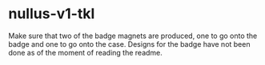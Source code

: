 # nullus-v1-tkl

Make sure that two of the badge magnets are produced, one to go onto the badge and one to go onto the case. Designs for the badge have not been done as of the moment of reading the readme.
